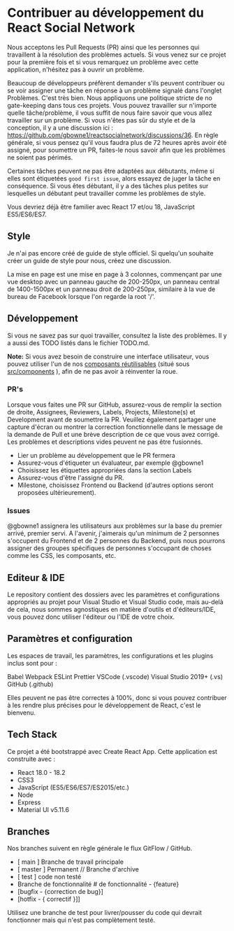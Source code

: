# Contribuer au développement du React Social Network

Nous acceptons les Pull Requests (PR) ainsi que les personnes qui travaillent à la résolution des problèmes actuels. Si vous venez sur ce projet pour la première fois et si vous remarquez un problème avec cette application, n'hésitez pas à ouvrir un problème.

Beaucoup de développeurs préfèrent demander s'ils peuvent contribuer ou se voir assigner une tâche en réponse à un problème signalé dans l'onglet Problèmes. C'est très bien. Nous appliquons une politique stricte de no gate-keeping dans tous ces projets. Vous pouvez travailler sur n'importe quelle tâche/problème, il vous suffit de nous faire savoir que vous allez travailler sur un problème.
Si vous n'êtes pas sûr du style et de la conception, il y a une discussion ici : <https://github.com/gbowne1/reactsocialnetwork/discussions/36>. 
En règle générale, si vous pensez qu'il vous faudra plus de 72 heures après avoir été assigné, pour soumettre un PR, faites-le nous savoir afin que les problèmes ne soient pas périmés.

Certaines tâches peuvent ne pas être adaptées aux débutants, même si elles sont étiquetées `good first issue`, alors essayez de juger la tâche en conséquence. Si vous êtes débutant, il y a des tâches plus petites sur lesquelles un débutant peut travailler comme les problèmes de style.

Vous devriez déjà être familier avec React 17 et/ou 18, JavaScript ES5/ES6/ES7.

## Style

Je n'ai pas encore créé de guide de style officiel. Si quelqu'un souhaite créer un guide de style pour nous, créez une discussion.

La mise en page est une mise en page à 3 colonnes, commençant par une vue desktop avec un panneau gauche de 200-250px, un panneau central de 1400-1500px et un panneau droit de 200-250px, similaire à la vue de bureau de Facebook lorsque l'on regarde la root '/'.

## Développement

Si vous ne savez pas sur quoi travailler, consultez la liste des problèmes. Il y a aussi des TODO listés dans le fichier TODO.md.

**Note:** Si vous avez besoin de construire une interface utilisateur, vous pouvez utiliser l'un de nos [composants réutilisables](REUSABLE_COMPONENTS.md) (situé sous [src/components](../src/components) ), afin de ne pas avoir à réinventer la roue.

### PR's

Lorsque vous faites une PR sur GitHub, assurez-vous de remplir la section de droite, Assignees, Reviewers, Labels, Projects, Milestone(s) et Development avant de soumettre la PR. Veuillez également partager une capture d'écran ou montrer la correction fonctionnelle dans le message de la demande de Pull et une brève description de ce que vous avez corrigé. Les problèmes et descriptions vides peuvent ne pas être fusionnés.

- Lier un problème au développement que le PR fermera
- Assurez-vous d'étiqueter un évaluateur, par exemple @gbowne1
- Choisissez les étiquettes appropriées dans la section Labels
- Assurez-vous d'être l'assigné du PR.
- Milestone, choisissez Frontend ou Backend (d'autres options seront proposées ultérieurement).

### Issues

@gbowne1 assignera les utilisateurs aux problèmes sur la base du premier arrivé, premier servi. A l'avenir, j'aimerais qu'un minimum de 2 personnes s'occupent du Frontend et de 2 personnes du Backend, puis nous pourrons assigner des groupes spécifiques de personnes s'occupant de choses comme les CSS, les composants, etc.

## Editeur & IDE

Le repository contient des dossiers avec les paramètres et configurations appropriés au projet pour Visual Studio et Visual Studio code, mais au-delà de cela, nous sommes agnostiques en matière d'outils et d'éditeurs/IDE, vous pouvez donc utiliser l'éditeur ou l'IDE de votre choix.

## Paramètres et configuration

Les espaces de travail, les paramètres, les configurations et les plugins inclus sont pour :

Babel
Webpack
ESLint
Prettier
VSCode (.vscode)
Visual Studio 2019+ (.vs)
GitHub (.github)

Elles peuvent ne pas être correctes à 100%, donc si vous pouvez contribuer à les rendre plus précises pour le développement de React, c'est le bienvenu.

## Tech Stack

Ce projet a été bootstrappé avec Create React App.
Cette application est construite avec :

- React 18.0 - 18.2
- CSS3
- JavaScript (ES5/ES6/ES7/ES2015/etc.)
- Node
- Express
- Material UI v5.11.6

## Branches

Nos branches suivent en règle générale le flux GitFlow / GitHub.

- [ main ] Branche de travail principale
- [ master ] Permanent // Branche d'archive
- [ test ] code non testé
- Branche de fonctionnalité # de fonctionnalité - {feature}
- [bugfix - {correction de bug}]
- [hotfix - { correctif }]]

Utilisez une branche de test pour livrer/pousser du code qui devrait fonctionner mais qui n'est pas complètement testé.
